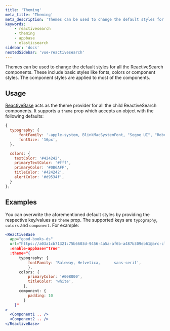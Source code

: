 ```yaml
---
title: 'Theming'
meta_title: 'Theming'
meta_description: 'Themes can be used to change the default styles for all the ReactiveSearch components.'
keywords:
    - reactivesearch
    - theming
    - appbase
    - elasticsearch
sidebar: 'docs'
nestedSidebar: 'vue-reactivesearch'
---
```


Themes can be used to change the default styles for all the ReactiveSearch components. These include basic styles like fonts, colors or component styles. The component styles are applied to most of the components.

## Usage

[ReactiveBase](/docs/reactivesearch/vue/overview/ReactiveBase/) acts as the theme provider for all the child ReactiveSearch components. It supports a `theme` prop which accepts an object with the following defaults:

```js
{
  typography: {
      fontFamily: '-apple-system, BlinkMacSystemFont, "Segoe UI", "Roboto", "Noto Sans", "Ubuntu", "Droid Sans", "Helvetica Neue", sans-serif',
      fontSize: '16px',
  },

  colors: {
    textColor: '#424242',
    primaryTextColor: '#fff',
    primaryColor: '#0B6AFF',
    titleColor: '#424242',
    alertColor: '#d9534f',
  }
};
```

## Examples

You can overwrite the aforementioned default styles by providing the respective key/values as `theme` prop. The supported keys are `typography`, `colors` and `component`. For example:

```jsx
<ReactiveBase
  app="good-books-ds"
  url="https://a03a1cb71321:75b6603d-9456-4a5a-af6b-a487b309eb61@arc-cluster-appbase-demo-6pjy6z.searchbase.io"
  :enable-appbase="true"
  :theme="{
      typography: {
          fontFamily: 'Raleway, Helvetica,      sans-serif',
          },
      colors: {
          primaryColor: '#008000',
          titleColor: 'white',
        },
      component: {
          padding: 10
        }
    }"
>
  <Component1 .. />
  <Component2 .. />
</ReactiveBase>
```
